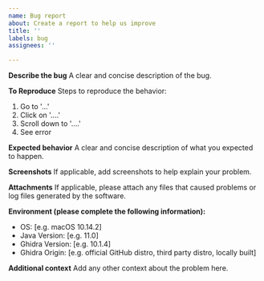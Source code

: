 ```yaml
---
name: Bug report
about: Create a report to help us improve
title: ''
labels: bug
assignees: ''

---
```


**Describe the bug**
A clear and concise description of the bug.

**To Reproduce**
Steps to reproduce the behavior:
1. Go to '...'
2. Click on '....'
3. Scroll down to '....'
4. See error

**Expected behavior**
A clear and concise description of what you expected to happen.

**Screenshots**
If applicable, add screenshots to help explain your problem.

**Attachments**
If applicable, please attach any files that caused problems or log files generated by the software.

**Environment (please complete the following information):**
 - OS: [e.g. macOS 10.14.2]
 - Java Version: [e.g. 11.0]
 - Ghidra Version: [e.g. 10.1.4]
 - Ghidra Origin: [e.g. official GitHub distro, third party distro, locally built] 

**Additional context**
Add any other context about the problem here.
